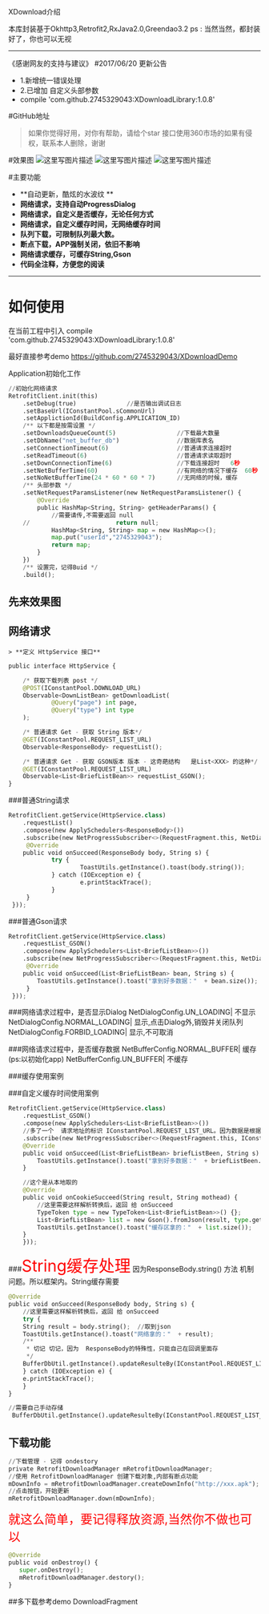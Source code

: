 XDownload介绍

本库封装基于Okhttp3,Retrofit2,RxJava2.0,Greendao3.2
ps : 当然当然，都封装好了，你也可以无视

----------

《感谢网友的支持与建议》
#2017/06/20 更新公告  
- 1.新增统一错误处理
- 2.已增加 自定义头部参数
- compile 'com.github.2745329043:XDownloadLibrary:1.0.8'


#GitHub地址
> 如果你觉得好用，对你有帮助，请给个star
> 接口使用360市场的如果有侵权，联系本人删除，谢谢

#效果图
![这里写图片描述](http://img.blog.csdn.net/20170617180411464?watermark/2/text/aHR0cDovL2Jsb2cuY3Nkbi5uZXQvcXFfMzA4ODkzNzM=/font/5a6L5L2T/fontsize/400/fill/I0JBQkFCMA==/dissolve/70/gravity/SouthEast)
![这里写图片描述](http://img.blog.csdn.net/20170617180428230?watermark/2/text/aHR0cDovL2Jsb2cuY3Nkbi5uZXQvcXFfMzA4ODkzNzM=/font/5a6L5L2T/fontsize/400/fill/I0JBQkFCMA==/dissolve/70/gravity/SouthEast)
![这里写图片描述](http://img.blog.csdn.net/20170617180440613?watermark/2/text/aHR0cDovL2Jsb2cuY3Nkbi5uZXQvcXFfMzA4ODkzNzM=/font/5a6L5L2T/fontsize/400/fill/I0JBQkFCMA==/dissolve/70/gravity/SouthEast)


#主要功能

- **自动更新，酷炫的水波纹 **
- **网络请求，支持自动ProgressDialog**
- **网络请求，自定义是否缓存，无论任何方式**
- **网络请求，自定义缓存时间，无网络缓存时间**
- **队列下载，可限制队列最大数。**
- **断点下载，APP强制关闭，依旧不影响**
- **网络请求缓存，可缓存String,Gson**
- **代码全注释，方便您的阅读**

-------------------

# 如何使用

在当前工程中引入
compile 'com.github.2745329043:XDownloadLibrary:1.0.8'

最好直接参考demo
https://github.com/2745329043/XDownloadDemo

Application初始化工作
``` python
//初始化网络请求
RetrofitClient.init(this)
    .setDebug(true)              //是否输出调试日志
    .setBaseUrl(IConstantPool.sCommonUrl)
    .setApplictionId(BuildConfig.APPLICATION_ID)
    /** 以下都是按需设置 */
    .setDownloadsQueueCount(5)                 //下载最大数量
    .setDbName("net_buffer_db")                //数据库表名
    .setConnectionTimeout(6)                   //普通请求连接超时
    .setReadTimeout(6)                         //普通请求读取超时
    .setDownConnectionTime(6)                  //下载连接超时   6秒
    .setNetBufferTime(60)                      //有网络的情况下缓存  60秒
    .setNoNetBufferTime(24 * 60 * 60 * 7)      //无网络的时候，缓存
    /** 头部参数 */
    .setNetRequestParamsListener(new NetRequestParamsListener() {
        @Override
        public HashMap<String, String> getHeaderParams() {
            //需要请传,不需要返回 null
    //                        return null;
            HashMap<String, String> map = new HashMap<>();
            map.put("userId","2745329043");
            return map;
        }
    })
    /** 设置完，记得Buid */
    .build();
```

## 先来效果图


## 网络请求

	> **定义 HttpService 接口**
``` python
public interface HttpService {

    /* 获取下载列表 post */
    @POST(IConstantPool.DOWNLOAD_URL)
    Observable<DownListBean> getDownloadList(
            @Query("page") int page,
            @Query("type") int type
    );

    /* 普通请求 Get - 获取 String 版本*/
    @GET(IConstantPool.REQUEST_LIST_URL)
    Observable<ResponseBody> requestList();

    /* 普通请求 Get - 获取 GSON版本 版本 - 这奇葩结构   是List<XXX> 的这种*/
    @GET(IConstantPool.REQUEST_LIST_URL)
    Observable<List<BriefListBean>> requestList_GSON();
}

```
###普通String请求
``` python
RetrofitClient.getService(HttpService.class)
	.requestList()
	.compose(new ApplySchedulers<ResponseBody>())
    .subscribe(new NetProgressSubscriber<>(RequestFragment.this, NetDialogConfig.NORMAL_LOADING, new SimpleNetResponseListener<ResponseBody>() {
	 @Override
	public void onSucceed(ResponseBody body, String s) {
			try {
					ToastUtils.getInstance().toast(body.string());
			} catch (IOException e) {
		            e.printStackTrace();
	        }
     }
 }));
```
###普通Gson请求
``` python
RetrofitClient.getService(HttpService.class)
	.requestList_GSON()
	.compose(new ApplySchedulers<List<BriefListBean>>())
    .subscribe(new NetProgressSubscriber<>(RequestFragment.this, NetDialogConfig.NORMAL_LOADING, new SimpleNetResponseListener<List<BriefListBean>>() {
	 @Override
	public void onSucceed(List<BriefListBean> bean, String s) {
		ToastUtils.getInstance().toast("拿到好多数据："  + bean.size());
     }
 }));
```
###网络请求过程中，是否显示Dialog
NetDialogConfig.UN_LOADING| 不显示
NetDialogConfig.NORMAL_LOADING| 显示,点击Dialog外,销毁并关闭队列
NetDialogConfig.FORBID_LOADING| 显示,不可取消

###网络请求过程中，是否缓存数据
NetBufferConfig.NORMAL_BUFFER| 缓存(ps:以初始化app)
NetBufferConfig.UN_BUFFER| 不缓存

###缓存使用案例


###自定义缓存时间使用案例
``` python
RetrofitClient.getService(HttpService.class)
    .requestList_GSON()
    .compose(new ApplySchedulers<List<BriefListBean>>())
    //多了一个  请求地址的标识 IConstantPool.REQUEST_LIST_URL。因为数据是根据 接口来存，确保唯一性
    .subscribe(new NetProgressSubscriber<>(RequestFragment.this, IConstantPool.REQUEST_LIST_URL, NetDialogConfig.NORMAL_LOADING, NetBufferConfig.NORMAL_BUFFER, new SimpleNetResponseListener<List<BriefListBean>>() {
	@Override
	public void onSucceed(List<BriefListBean> briefListBeen, String s) {
	    ToastUtils.getInstance().toast("拿到好多数据："  + briefListBeen.size());
	}

	//这个是从本地取的
	@Override
	public void onCookieSucceed(String result, String mothead) {
	    //这里需要这样解析转换后，返回 给 onSucceed
	    TypeToken type = new TypeToken<List<BriefListBean>>() {};
	    List<BriefListBean> list = new Gson().fromJson(result, type.getType());
	    ToastUtils.getInstance().toast("缓存区拿的："  + list.size());
	}
    }));
 ```

###<font color=red size=6>String缓存处理</font>
因为ResponseBody.string() 方法 机制问题。所以框架内。String缓存需要
``` python
@Override
public void onSucceed(ResponseBody body, String s) {
    //这里需要这样解析转换后，返回 给 onSucceed
    try {
	String result = body.string();  //取到json
	ToastUtils.getInstance().toast("网络拿的："  + result);
	/**
	 * 切记 切记，因为  ResponseBody的特殊性，只能自己在回调里面存
	 */
	BufferDbUtil.getInstance().updateResulteBy(IConstantPool.REQUEST_LIST_URL + ":string",result);
    } catch (IOException e) {
	e.printStackTrace();
    }
}
```
``` python
//需要自己手动存储
 BufferDbUtil.getInstance().updateResulteBy(IConstantPool.REQUEST_LIST_URL,result);
```

## 下载功能

``` python
//下载管理 - 记得 ondestory
private RetrofitDownloadManager mRetrofitDownloadManager;
//使用 RetrofitDownloadManager 创建下载对象,内部有断点功能
mDownInfo = mRetrofitDownloadManager.createDownInfo("http://xxx.apk");
//点击按钮，开始更新
mRetrofitDownloadManager.down(mDownInfo);
```

<font color=red size=5>就这么简单，要记得释放资源,当然你不做也可以</font>
``` python
@Override
public void onDestroy() {
   super.onDestroy();
   mRetrofitDownloadManager.destory();
}
```
##多下载参考demo
DownloadFragment
